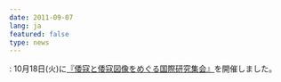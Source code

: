 ```yaml
---
date: 2011-09-07
lang: ja
featured: false
type: news
---
```

: 
10月18日(火)に<a href="/news/2011/20111018seminar.pdf" target="_blank">『倭寇と倭寇図像をめぐる国際研究集会』</a>を開催しました。
